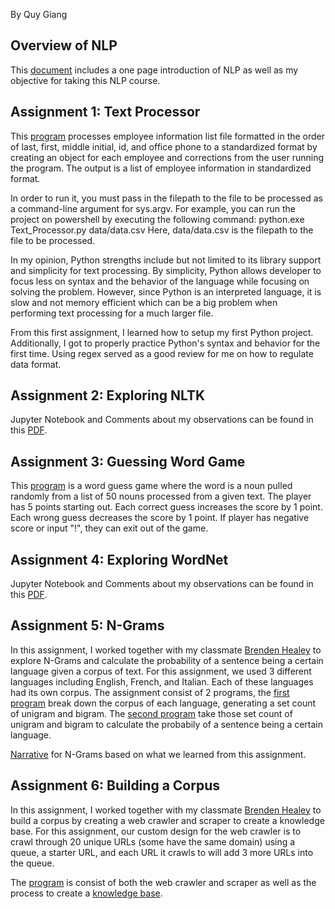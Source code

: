 By Quy Giang
 
## Overview of NLP
This [document](Overview_of_NLP.pdf) includes a one page introduction of NLP as well as my objective for taking this NLP course.

## Assignment 1: Text Processor
This [program](https://github.com/tqyn117/NLP-Portfolio/blob/main/src/Chapter1/Text_Processor.py) processes employee information list file formatted in the order of last, first, middle initial, id, and office phone to a standardized format by creating an object for each employee and corrections from the user running the program. The output is a list of employee information in standardized format.

In order to run it, you must pass in the filepath to the file to be processed as a command-line argument for sys.argv. For example, you can run the project on powershell by executing the following command: python.exe Text_Processor.py data/data.csv
Here, data/data.csv is the filepath to the file to be processed.

In my opinion, Python strengths include but not limited to its library support and simplicity for text processing. By simplicity, Python allows developer to focus less on syntax and the behavior of the language while focusing on solving the problem. However, since Python is an interpreted language, it is slow and not memory efficient which can be a big problem when performing text processing for a much larger file.

From this first assignment, I learned how to setup my first Python project. Additionally, I got to properly practice Python's syntax and behavior for the first time. Using regex served as a good review for me on how to regulate data format.

## Assignment 2: Exploring NLTK
Jupyter Notebook and Comments about my observations can be found in this [PDF](https://github.com/tqyn117/NLP-Portfolio/blob/main/src/Chapter3/Exploring_NLTK_Jupyter_Notebook.pdf).

## Assignment 3: Guessing Word Game
This [program](https://github.com/tqyn117/NLP-Portfolio/blob/main/src/Chapter5/Word_Guess.py) is a word guess game where the word is a noun pulled randomly from a list of 50 nouns processed from a given text. The player has 5 points starting out. Each correct guess increases the score by 1 point. Each wrong guess decreases the score by 1 point. If player has negative score or input "!", they can exit out of the game.

## Assignment 4: Exploring WordNet
Jupyter Notebook and Comments about my observations can be found in this [PDF](https://github.com/tqyn117/NLP-Portfolio/blob/main/src/Chapter7/WordNet.pdf).

## Assignment 5: N-Grams
In this assignment, I worked together with my classmate [Brenden Healey](https://github.com/BrendenHealey/) to explore N-Grams and calculate the probability of a sentence being a certain language given a corpus of text. For this assignment, we used 3 different languages including English, French, and Italian. Each of these languages had its own corpus. The assignment consist of 2 programs, the [first program](https://github.com/tqyn117/NLP-Portfolio/blob/main/src/Chapter8/NGram_Part1.py) break down the corpus of each language, generating a set count of unigram and bigram. The [second program](https://github.com/tqyn117/NLP-Portfolio/blob/main/src/Chapter8/NGram_Part2.py) take those set count of unigram and bigram to calculate the probabily of a sentence being a certain language. 

[Narrative](https://github.com/tqyn117/NLP-Portfolio/blob/main/src/Chapter8/NGram.pdf) for N-Grams based on what we learned from this assignment.

## Assignment 6: Building a Corpus
In this assignment, I worked together with my classmate [Brenden Healey](https://github.com/BrendenHealey/) to build a corpus by creating a web crawler and scraper to create a knowledge base. For this assignment, our custom design for the web crawler is to crawl through 20 unique URLs (some have the same domain) using a queue, a starter URL, and each URL it crawls to will add 3 more URLs into the queue.

The [program](https://github.com/tqyn117/NLP-Portfolio/blob/main/src/Chapter12/BuildCorpus.py) is consist of both the web crawler and scraper as well as the process to create a [knowledge base](https://github.com/tqyn117/NLP-Portfolio/blob/main/src/Chapter12/BuildingACorpus.pdf).

